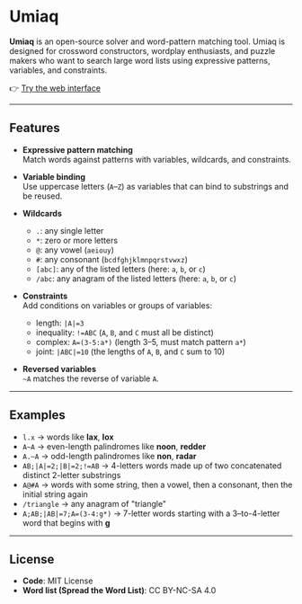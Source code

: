 # Umiaq

**Umiaq** is an open-source solver and word-pattern matching tool.
Umiaq is designed for crossword constructors, wordplay enthusiasts, and puzzle makers who want to search large word lists using expressive patterns, variables, and constraints.

👉 [Try the web interface](https://crossword-nexus.github.io/umiaq/)

---

## Features

- **Expressive pattern matching**  
  Match words against patterns with variables, wildcards, and constraints.

- **Variable binding**  
  Use uppercase letters (`A`–`Z`) as variables that can bind to substrings and be reused.

- **Wildcards**
  - `.`: any single letter
  - `*`: zero or more letters
  - `@`: any vowel (`aeiouy`)
  - `#`: any consonant (`bcdfghjklmnpqrstvwxz`)
  - `[abc]`: any of the listed letters (here: `a`, `b`, or `c`)
  - `/abc`: any anagram of the listed letters (here: `a`, `b`, or `c`)

- **Constraints**  
  Add conditions on variables or groups of variables:
  - length: `|A|=3`
  - inequality: `!=ABC` (`A`, `B`, and `C` must all be distinct)
  - complex: `A=(3-5:a*)` (length 3–5, must match pattern `a*`)
  - joint: `|ABC|=10` (the lengths of `A`, `B`, and `C` sum to 10)

- **Reversed variables**  
  `~A` matches the reverse of variable `A`.

---

## Examples

- `l.x` → words like **lax**, **lox**
- `A~A` → even-length palindromes like **noon**, **redder**
- `A.~A` → odd-length palindromes like **non**, **radar**
- `AB;|A|=2;|B|=2;!=AB` → 4-letters words made up of two concatenated distinct 2-letter substrings
- `A@#A` → words with some string, then a vowel, then a consonant, then the initial string again
- `/triangle` → any anagram of "triangle"
- `A;AB;|AB|=7;A=(3-4:g*)` → 7-letter words starting with a 3–to-4-letter word that begins with **g**

---

## License

- **Code**: MIT License
- **Word list (Spread the Word List)**: CC BY-NC-SA 4.0  

